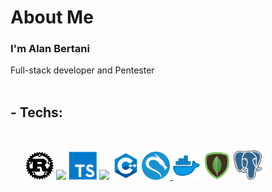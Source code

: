<link rel="stylesheet" type="text/css" href="style.css" />

<h1>About Me</h1>
<h3>I'm Alan Bertani</h3>
Full-stack developer and Pentester
<br/><br/>
<h2>- Techs:</h2> <br/>
<ul>
  <a href="https://www.rust-lang.org"><img src="imgs/rust.png" width="45"></a>
  <a href="https://nodejs.org/en/"><img src="https://i.ibb.co/vVxmyN2/node.png" width="45"/></a>
  <a href="https://www.typescriptlang.org/"><img src="imgs/typescript.png" width="45" /></a>
  <a href="https://pt-br.reactjs.org/"><img src="https://i.ibb.co/4RHMmLQ/react.png" width="45"/></a>
  <a href="https://www.cplusplus.com/"><img src="imgs/c-plus-plus-logo.png" width="45"/></a>
  <a href="https://www.kali.org/"><img src="imgs/os_kali.png" width="45"/> </a>
  <a href="https://www.docker.com/"><img src="imgs/97_Docker-512.png" width="45"/></a>
  <a href="https://www.mongodb.com/"><img src="imgs/mongodb.png" width="45"></a>
  <a href="https://www.postgresql.org/"><img src="imgs/postgres.png" width="45"></a>
</ul>
